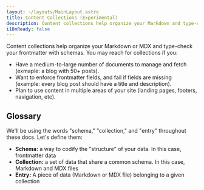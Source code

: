 ```yaml
---
layout: ~/layouts/MainLayout.astro
title: Content Collections (Experimental)
description: Content collections help organize your Markdown and type-check your frontmatter with schemas.
i18nReady: false
---
```


Content collections help organize your Markdown or MDX and type-check your frontmatter with schemas. You may reach for collections if you:
- Have a medium-to-large number of documents to manage and fetch (exmaple: a blog with 50+ posts).
- Want to enforce frontmatter fields, and fail if fields are missing (example: every blog post should have a title and description).
- Plan to use content in multiple areas of your site (landing pages, footers, navigation, etc).

## Glossary

We'll be using the words "schema," "collection," and "entry" throughout these docs. Let's define them:

- **Schema:** a way to codify the "structure" of your data. In this case, frontmatter data
- **Collection:** a set of data that share a common schema. In this case, Markdown and MDX files
- **Entry:** A piece of data (Markdown or MDX file) belonging to a given collection
